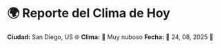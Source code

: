 # 🌍 Reporte del Clima de Hoy

**Ciudad:** San Diego, US 🌐
**Clima:** 🌈 Muy nuboso
**Fecha:** 📅 24, 08, 2025 🚀
